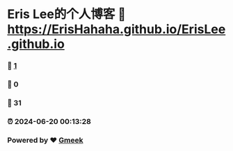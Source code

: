 # Eris Lee的个人博客 :link: https://ErisHahaha.github.io/ErisLee.github.io 
### :page_facing_up: [1](https://ErisHahaha.github.io/ErisLee.github.io/tag.html) 
### :speech_balloon: 0 
### :hibiscus: 31 
### :alarm_clock: 2024-06-20 00:13:28 
### Powered by :heart: [Gmeek](https://github.com/Meekdai/Gmeek)
